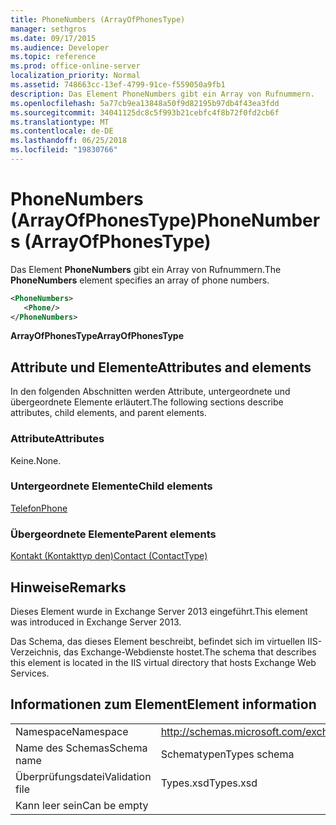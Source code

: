 ```yaml
---
title: PhoneNumbers (ArrayOfPhonesType)
manager: sethgros
ms.date: 09/17/2015
ms.audience: Developer
ms.topic: reference
ms.prod: office-online-server
localization_priority: Normal
ms.assetid: 748663cc-13ef-4799-91ce-f559050a9fb1
description: Das Element PhoneNumbers gibt ein Array von Rufnummern.
ms.openlocfilehash: 5a77cb9ea13848a50f9d82195b97db4f43ea3fdd
ms.sourcegitcommit: 34041125dc8c5f993b21cebfc4f8b72f0fd2cb6f
ms.translationtype: MT
ms.contentlocale: de-DE
ms.lasthandoff: 06/25/2018
ms.locfileid: "19830766"
---
```

# <a name="phonenumbers-arrayofphonestype"></a><span data-ttu-id="b8d96-103">PhoneNumbers (ArrayOfPhonesType)</span><span class="sxs-lookup"><span data-stu-id="b8d96-103">PhoneNumbers (ArrayOfPhonesType)</span></span>

<span data-ttu-id="b8d96-104">Das Element **PhoneNumbers** gibt ein Array von Rufnummern.</span><span class="sxs-lookup"><span data-stu-id="b8d96-104">The **PhoneNumbers** element specifies an array of phone numbers.</span></span> 
  
```XML
<PhoneNumbers>
   <Phone/>
</PhoneNumbers>
```

 <span data-ttu-id="b8d96-105">**ArrayOfPhonesType**</span><span class="sxs-lookup"><span data-stu-id="b8d96-105">**ArrayOfPhonesType**</span></span>
## <a name="attributes-and-elements"></a><span data-ttu-id="b8d96-106">Attribute und Elemente</span><span class="sxs-lookup"><span data-stu-id="b8d96-106">Attributes and elements</span></span>

<span data-ttu-id="b8d96-107">In den folgenden Abschnitten werden Attribute, untergeordnete und übergeordnete Elemente erläutert.</span><span class="sxs-lookup"><span data-stu-id="b8d96-107">The following sections describe attributes, child elements, and parent elements.</span></span>
  
### <a name="attributes"></a><span data-ttu-id="b8d96-108">Attribute</span><span class="sxs-lookup"><span data-stu-id="b8d96-108">Attributes</span></span>

<span data-ttu-id="b8d96-109">Keine.</span><span class="sxs-lookup"><span data-stu-id="b8d96-109">None.</span></span>
  
### <a name="child-elements"></a><span data-ttu-id="b8d96-110">Untergeordnete Elemente</span><span class="sxs-lookup"><span data-stu-id="b8d96-110">Child elements</span></span>

[<span data-ttu-id="b8d96-111">Telefon</span><span class="sxs-lookup"><span data-stu-id="b8d96-111">Phone</span></span>](phone.md)
  
### <a name="parent-elements"></a><span data-ttu-id="b8d96-112">Übergeordnete Elemente</span><span class="sxs-lookup"><span data-stu-id="b8d96-112">Parent elements</span></span>

[<span data-ttu-id="b8d96-113">Kontakt (Kontakttyp den)</span><span class="sxs-lookup"><span data-stu-id="b8d96-113">Contact (ContactType)</span></span>](contact-contacttype.md)
  
## <a name="remarks"></a><span data-ttu-id="b8d96-114">Hinweise</span><span class="sxs-lookup"><span data-stu-id="b8d96-114">Remarks</span></span>

<span data-ttu-id="b8d96-115">Dieses Element wurde in Exchange Server 2013 eingeführt.</span><span class="sxs-lookup"><span data-stu-id="b8d96-115">This element was introduced in Exchange Server 2013.</span></span>
  
<span data-ttu-id="b8d96-116">Das Schema, das dieses Element beschreibt, befindet sich im virtuellen IIS-Verzeichnis, das Exchange-Webdienste hostet.</span><span class="sxs-lookup"><span data-stu-id="b8d96-116">The schema that describes this element is located in the IIS virtual directory that hosts Exchange Web Services.</span></span>
  
## <a name="element-information"></a><span data-ttu-id="b8d96-117">Informationen zum Element</span><span class="sxs-lookup"><span data-stu-id="b8d96-117">Element information</span></span>

|||
|:-----|:-----|
|<span data-ttu-id="b8d96-118">Namespace</span><span class="sxs-lookup"><span data-stu-id="b8d96-118">Namespace</span></span>  <br/> |http://schemas.microsoft.com/exchange/services/2006/types  <br/> |
|<span data-ttu-id="b8d96-119">Name des Schemas</span><span class="sxs-lookup"><span data-stu-id="b8d96-119">Schema name</span></span>  <br/> |<span data-ttu-id="b8d96-120">Schematypen</span><span class="sxs-lookup"><span data-stu-id="b8d96-120">Types schema</span></span>  <br/> |
|<span data-ttu-id="b8d96-121">Überprüfungsdatei</span><span class="sxs-lookup"><span data-stu-id="b8d96-121">Validation file</span></span>  <br/> |<span data-ttu-id="b8d96-122">Types.xsd</span><span class="sxs-lookup"><span data-stu-id="b8d96-122">Types.xsd</span></span>  <br/> |
|<span data-ttu-id="b8d96-123">Kann leer sein</span><span class="sxs-lookup"><span data-stu-id="b8d96-123">Can be empty</span></span>  <br/> ||
   

